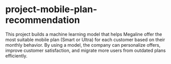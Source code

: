# project-mobile-plan-recommendation
This project builds a machine learning model that helps Megaline offer the most suitable mobile plan (Smart or Ultra) for each customer based on their monthly behavior. By using a model, the company can personalize offers, improve customer satisfaction, and migrate more users from outdated plans efficiently.

